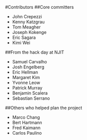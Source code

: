 #Contributors
##Core committers
- John Crepezzi
- Kenny Katzgrau
- Tom Meagher
- Joseph Kokenge
- Eric Sagara
- Kimi Wei

##From the hack day at NJIT
- Samuel Carvalho
- Josh Engelberg
- Eric Hellman 
- Margaret Kim
- Yvonne Leow
- Patrick Murray
- Benjamin Scalera
- Sebastian Serrano

##Others who helped plan the project
- Marco Chang
- Bert Hartmann
- Fred Kaimann 
- Carlos Paulino
